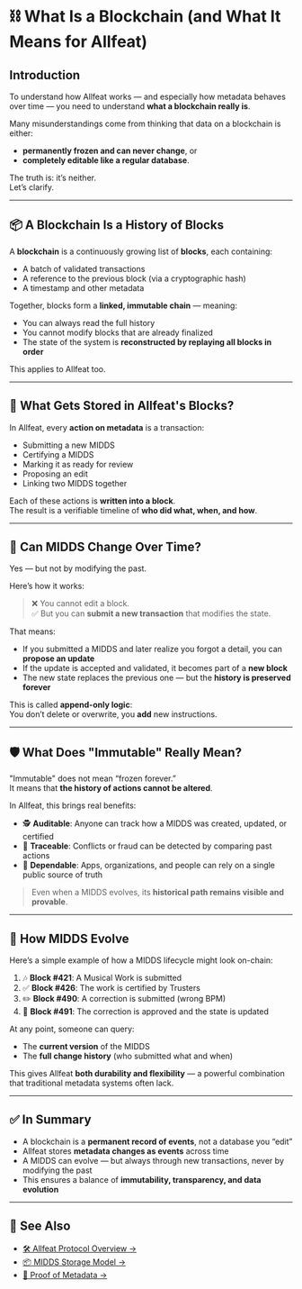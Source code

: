 # ⛓️ What Is a Blockchain (and What It Means for Allfeat)

## Introduction

To understand how Allfeat works — and especially how metadata behaves over time — you need to understand **what a blockchain really is**.

Many misunderstandings come from thinking that data on a blockchain is either:

- **permanently frozen and can never change**, or
- **completely editable like a regular database**.

The truth is: it’s neither.  
Let’s clarify.

---

## 📦 A Blockchain Is a History of Blocks

A **blockchain** is a continuously growing list of **blocks**, each containing:

- A batch of validated transactions
- A reference to the previous block (via a cryptographic hash)
- A timestamp and other metadata

Together, blocks form a **linked, immutable chain** — meaning:

- You can always read the full history
- You cannot modify blocks that are already finalized
- The state of the system is **reconstructed by replaying all blocks in order**

This applies to Allfeat too.

---

## 🧠 What Gets Stored in Allfeat's Blocks?

In Allfeat, every **action on metadata** is a transaction:

- Submitting a new MIDDS
- Certifying a MIDDS
- Marking it as ready for review
- Proposing an edit
- Linking two MIDDS together

Each of these actions is **written into a block**.  
The result is a verifiable timeline of **who did what, when, and how**.

---

## 🔄 Can MIDDS Change Over Time?

Yes — but not by modifying the past.

Here’s how it works:

> ❌ You cannot edit a block.  
> ✅ But you can **submit a new transaction** that modifies the state.

That means:

- If you submitted a MIDDS and later realize you forgot a detail, you can **propose an update**
- If the update is accepted and validated, it becomes part of a **new block**
- The new state replaces the previous one — but the **history is preserved forever**

This is called **append-only logic**:  
You don’t delete or overwrite, you **add** new instructions.

---

## 🛡️ What Does "Immutable" Really Mean?

"Immutable" does not mean “frozen forever.”  
It means that **the history of actions cannot be altered**.

In Allfeat, this brings real benefits:

- 🕵️ **Auditable**: Anyone can track how a MIDDS was created, updated, or certified
- 🧾 **Traceable**: Conflicts or fraud can be detected by comparing past actions
- 🔗 **Dependable**: Apps, organizations, and people can rely on a single public source of truth

> Even when a MIDDS evolves, its **historical path remains visible and provable**.

---

## 🔗 How MIDDS Evolve

Here’s a simple example of how a MIDDS lifecycle might look on-chain:

1. 🎶 **Block #421**: A Musical Work is submitted
2. ✅ **Block #426**: The work is certified by Trusters
3. ✏️ **Block #490**: A correction is submitted (wrong BPM)
4. 📌 **Block #491**: The correction is approved and the state is updated

At any point, someone can query:

- The **current version** of the MIDDS
- The **full change history** (who submitted what and when)

This gives Allfeat **both durability and flexibility** — a powerful combination that traditional metadata systems often lack.

---

## ✅ In Summary

- A blockchain is a **permanent record of events**, not a database you “edit”
- Allfeat stores **metadata changes as events** across time
- A MIDDS can evolve — but always through new transactions, never by modifying the past
- This ensures a balance of **immutability, transparency, and data evolution**

---

## 📘 See Also

- [🛠️ Allfeat Protocol Overview →](./protocol_overview.md)
- [📦 MIDDS Storage Model →](./midds_storage.md)
- [🧩 Proof of Metadata →](./pom.md)
